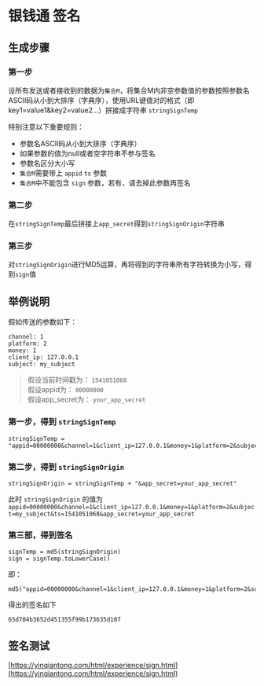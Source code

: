 # 银钱通 签名

## 生成步骤

### 第一步

设所有发送或者接收到的数据为`集合M`，将集合M内非空参数值的参数按照参数名ASCII码从小到大排序（字典序），使用URL键值对的格式（即key1=value1&key2=value2…）拼接成字符串 `stringSignTemp`

特别注意以下重要规则：

* 参数名ASCII码从小到大排序（字典序）
* 如果参数的值为null或者空字符串不参与签名
* 参数名区分大小写
* `集合M`需要带上 `appid` `ts` 参数
* `集合M`中不能包含 `sign` 参数，若有，请去掉此参数再签名

### 第二步

在`stringSignTemp`最后拼接上`app_secret`得到`stringSignOrigin`字符串

### 第三步

对`stringSignOrigin`进行MD5运算，再将得到的字符串所有字符转换为小写，得到`sign`值

## 举例说明

假如传送的参数如下：

```
channel: 1
platform: 2
money: 1
client_ip: 127.0.0.1
subject: my_subject
```

> 假设当前时间戳为： `1541051068`  
> 假设appid为： `00000000`  
> 假设app_secret为： `your_app_secret`  

### 第一步，得到 `stringSignTemp`

```
stringSignTemp = "appid=00000000&channel=1&client_ip=127.0.0.1&money=1&platform=2&subject=my_subject&ts=1541051068"
```

### 第二步，得到 `stringSignOrigin`

```
stringSignOrigin = stringSignTemp + "&app_secret=your_app_secret"
```

此时 `stringSignOrigin` 的值为 `appid=00000000&channel=1&client_ip=127.0.0.1&money=1&platform=2&subject=my_subject&ts=1541051068&app_secret=your_app_secret`

### 第三部，得到签名

```
signTemp = md5(stringSignOrigin)
sign = signTemp.toLowerCase()
```

即：

```
md5("appid=00000000&channel=1&client_ip=127.0.0.1&money=1&platform=2&subject=my_subject&ts=1541051068&app_secret=your_app_secret").toLowerCase()
```

得出的签名如下

```
65d704b3652d451355f99b173635d107
```

## 签名测试

[https://yinqiantong.com/html/experience/sign.html](https://yinqiantong.com/html/experience/sign.html)
